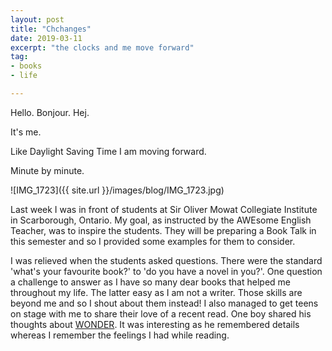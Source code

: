 ```yaml
---
layout: post
title: "Chchanges"
date: 2019-03-11
excerpt: "the clocks and me move forward"
tag:
- books
- life

---
```


Hello. Bonjour. Hej.

It's me.

Like Daylight Saving Time I am moving forward. 

Minute by minute.

![IMG_1723]({{ site.url }}/images/blog/IMG_1723.jpg)

Last week I was in front of students at Sir Oliver Mowat Collegiate Institute in Scarborough, Ontario. My goal, as instructed by the AWEsome English Teacher, was to inspire the students. They will be preparing a Book Talk in this semester and so I provided some examples for them to consider.

I was relieved when the students asked questions. There were the standard 'what's your favourite book?' to 'do you have a novel in you?'. One question a challenge to answer as I have so many dear books that helped me throughout my life. The latter easy as I am not a writer. Those skills are beyond me and so I shout about them instead! I also managed to get teens on stage with me to share their love of a recent read. One boy shared his thoughts about [WONDER](https://www.chapters.indigo.ca/en-ca/books/wonder/9780375869020-item.html?s_campaign=goo-DSA_Books_Kids&ds_rl=1246160&ds_rl=1254699&ds_rl=1254699&gclid=Cj0KCQjwjpjkBRDRARIsAKv-0O0qWRe2pOyb_9-vXYcPGAPrezwXGVSTdJnVImUyJtL9upT7-Psj8-AaAjNJEALw_wcB&gclsrc=aw.ds). It was interesting as he remembered details whereas I remember the feelings I had while reading.

